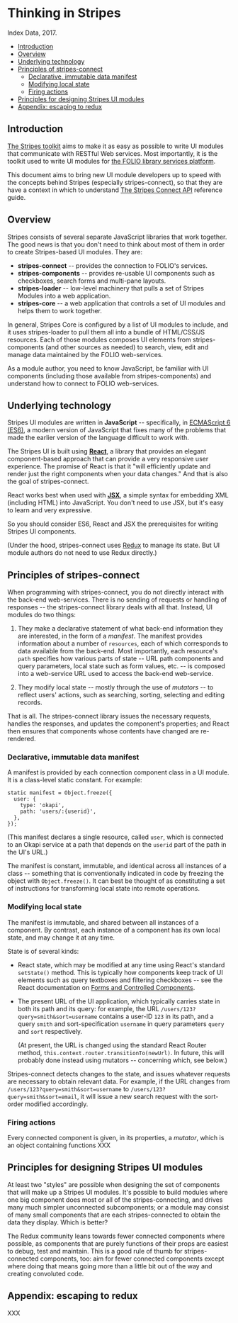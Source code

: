 # Thinking in Stripes

Index Data, 2017.

<!-- ../../okapi/doc/md2toc -l 2 thinking-in-stripes.md -->
* [Introduction](#introduction)
* [Overview](#overview)
* [Underlying technology](#underlying-technology)
* [Principles of stripes-connect](#principles-of-stripes-connect)
    * [Declarative, immutable data manifest](#declarative-immutable-data-manifest)
    * [Modifying local state](#modifying-local-state)
    * [Firing actions](#firing-actions)
* [Principles for designing Stripes UI modules](#principles-for-designing-stripes-ui-modules)
* [Appendix: escaping to redux](#appendix-escaping-to-redux)


## Introduction

[The Stripes toolkit](https://github.com/folio-org/stripes-core) aims to make it as easy as possible to write UI modules that communicate with RESTful Web services. Most importantly, it is the toolkit used to write UI modules for [the FOLIO library services platform](https://www.folio.org/).

This document aims to bring new UI module developers up to speed with the concepts behind Stripes (especially stripes-connect), so that they are have a context in which to understand [The Stripes Connect API](api.md) reference guide.


## Overview

Stripes consists of several separate JavaScript libraries that work together. The good news is that you don't need to think about most of them in order to create Stripes-based UI modules. They are:

* **stripes-connect** -- provides the connection to FOLIO's services.
* **stripes-components** -- provides re-usable UI components such as checkboxes, search forms and multi-pane layouts.
* **stripes-loader** -- low-level machinery that pulls a set of Stripes Modules into a web application.
* **stripes-core** -- a web application that controls a set of UI modules and helps them to work together.

In general, Stripes Core is configured by a list of UI modules to include, and it uses stripes-loader to pull them all into a bundle of HTML/CSS/JS resources. Each of those modules composes UI elements from stripes-components (and other sources as needed) to search, view, edit and manage data maintained by the FOLIO web-services.

As a module author, you need to know JavaScript, be familiar with UI components (including those available from stripes-components) and understand how to connect to FOLIO web-services.


## Underlying technology

Stripes UI modules are written in **JavaScript** -- specifically, in [ECMAScript 6 (ES6)](http://es6-features.org/), a modern version of JavaScript that fixes many of the problems that made the earlier version of the language difficult to work with.

The Stripes UI is built using [**React**](https://facebook.github.io/react/), a library that provides an elegant component-based approach that can provide a very responsive user experience. The promise of React is that it "will efficiently update and render just the right components when your data changes." And that is also the goal of stripes-connect.

React works best when used with [**JSX**](https://jsx.github.io/), a simple syntax for embedding XML (including HTML) into JavaScript. You don't need to use JSX,  but it's easy to learn and very expressive.

So you should consider ES6, React and JSX the prerequisites for writing Stripes UI components.

(Under the hood, stripes-connect uses [Redux](https://github.com/reactjs/redux) to manage its state. But UI module authors do not need to use Redux directly.)


## Principles of stripes-connect

When programming with stripes-connect, you do not directly interact with the back-end web-services. There is no sending of requests or handling of responses -- the stripes-connect library deals with all that. Instead, UI modules do two things:

1. They make a declarative statement of what back-end information they are interested, in the form of a _manifest_. The manifest provides information about a number of `resources`, each of which corresponds to data available from the back-end. Most importantly, each resource's `path` specifies how various parts of state -- URL path components and query parameters, local state such as form values, etc. -- is composed into a web-service URL used to access the back-end web-service.

2. They modify local state -- mostly through the use of _mutators_ -- to reflect users' actions, such as searching, sorting, selecting and editing records.

That is all. The stripes-connect library issues the necessary requests, handles the responses, and updates the component's properties; and React then ensures that components whose contents have changed are re-rendered.

### Declarative, immutable data manifest

A manifest is provided by each connection component class in a UI module. It is a class-level static constant. For example:

	static manifest = Object.freeze({
	  user: {
	    type: 'okapi',
	    path: 'users/:{userid}',
	  },
	});

(This manifest declares a single resource, called `user`, which is connected to an Okapi service at a path that depends on the `userid` part of the path in the UI's URL.)

The manifest is constant, immutable, and identical across all instances of a class -- something that is conventionally indicated in code by freezing the object with `Object.freeze()`. It can best be thought of as constituting a set of instructions for transforming local state into remote operations.

### Modifying local state

The manifest is immutable, and shared between all instances of a component. By contrast, each instance of a component has its own local state, and may change it at any time.

State is of several kinds:

* React state, which may be modified at any time using React's standard `setState()` method. This is typically how components keep track of UI elements such as query textboxes and filtering checkboxes -- see the React documentation on [Forms and Controlled Components](https://facebook.github.io/react/docs/forms.html).

* The present URL of the UI application, which typically carries state in both its path and its query: for example, the URL `/users/123?query=smith&sort=username` contains a user-ID `123` in its path, and a query `smith` and sort-specification `username` in query parameters `query` and `sort` respectively.

  (At present, the URL is changed using the standard React Router method, `this.context.router.transitionTo(newUrl)`. In future, this will probably done instead using mutators -- concerning which, see below.)

Stripes-connect detects changes to the state, and issues whatever requests are necessary to obtain relevant data. For example, if the URL changes from `/users/123?query=smith&sort=username` to `/users/123?query=smith&sort=email`, it will issue a new search request with the sort-order modified accordingly.

### Firing actions

Every connected component is given, in its properties, a _mutator_, which is an object containing functions XXX


## Principles for designing Stripes UI modules

At least two "styles" are possible when designing the set of components that will make up a Stripes UI modules. It's possible to build modules where one big component does most or all of the stripes-connecting, and drives many much simpler unconnected subcomponents; or a module may consist of many small components that are each stripes-connected to obtain the data they display. Which is better?

The Redux community leans towards fewer connected components where possible, as components that are purely functions of their props are easiest to debug, test and maintain. This is a good rule of thumb for stripes-connected components, too: aim for fewer connected components except where doing that means going more than a little bit out of the way and creating convoluted code.


## Appendix: escaping to redux

XXX


